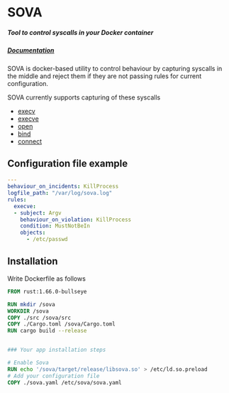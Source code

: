 # SOVA
##### Tool to control syscalls in your Docker container
##### [Documentation](https://hagassaan.github.io/sova/)

SOVA is docker-based utility to control behaviour by capturing syscalls in the middle and reject them if they are not passing rules for current configuration.

SOVA currently supports capturing of these syscalls
- [execv](https://man7.org/linux/man-pages/man3/exec.3.html)
- [execve](https://man7.org/linux/man-pages/man2/execve.2.html)
- [open](https://man7.org/linux/man-pages/man2/open.2.html)
- [bind](https://man7.org/linux/man-pages/man2/bind.2.html)
- [connect](https://man7.org/linux/man-pages/man2/connect.2.html)

## Configuration file example

```yaml
---
behaviour_on_incidents: KillProcess
logfile_path: "/var/log/sova.log"
rules:
  execve:
  - subject: Argv
    behaviour_on_violation: KillProcess
    condition: MustNotBeIn
    objects:
      - /etc/passwd
```


## Installation

Write Dockerfile as follows

```dockerfile
FROM rust:1.66.0-bullseye

RUN mkdir /sova
WORKDIR /sova
COPY ./src /sova/src
COPY ./Cargo.toml /sova/Cargo.toml
RUN cargo build --release


### Your app installation steps

# Enable Sova
RUN echo '/sova/target/release/libsova.so' > /etc/ld.so.preload
# Add your configuration file 
COPY ./sova.yaml /etc/sova/sova.yaml
```